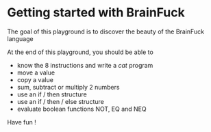 # Getting started with BrainFuck

The goal of this playground is to discover the beauty of the BrainFuck language

At the end of this playground, you should be able to
* know the 8 instructions and write a _cat_ program
* move a value
* copy a value
* sum, subtract or multiply 2 numbers
* use an if / then structure
* use an if / then / else structure
* evaluate boolean functions NOT, EQ and NEQ

Have fun !
